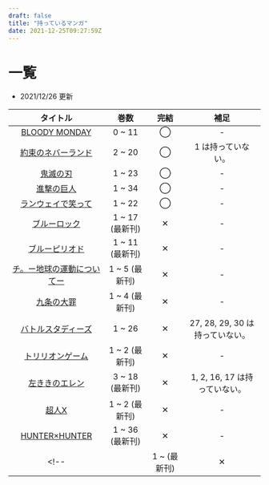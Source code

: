 ```yaml
---
draft: false
title: "持っているマンガ"
date: 2021-12-25T09:27:59Z
---
```


# 一覧

- 2021/12/26 更新

| タイトル | 巻数 | 完結 | 補足 |
| :---: | :---: | :---: | :---: |
| [BLOODY MONDAY](https://kc.kodansha.co.jp/product?item=0000012265) | 0 ~ 11 | ◯ | - |
| [約束のネバーランド](https://www.shonenjump.com/j/rensai/list/neverland.html) | 2 ~ 20 | ◯ | 1 は持っていない。 |
| [鬼滅の刃](https://www.shonenjump.com/j/rensai/list/kimetsu.html) | 1 ~ 23 | ◯ | - |
| [進撃の巨人](https://shingeki.net/#/) | 1 ~ 34 | ◯ | - |
| [ランウェイで笑って](https://kc.kodansha.co.jp/title?code=1000029726) | 1 ~ 22 | ◯ | - |
| [ブルーロック](https://pocket.shonenmagazine.com/episode/10834108156632602988) | 1 ~ 17 (最新刊) | ✕ | - |
| [ブルーピリオド](https://afternoon.kodansha.co.jp/c/blueperiod.html) | 1 ~ 11 (最新刊) | ✕ | - |
| [チ。ー地球の運動についてー](https://bigcomicbros.net/work/35171/) | 1 ~ 5 (最新刊) | ✕ | - |
| [九条の大罪](https://bigcomicbros.net/work/35215/) | 1 ~ 4 (最新刊) | ✕ | - |
| [バトルスタディーズ](https://kc.kodansha.co.jp/title?code=1000025521) | 1 ~ 26 | ✕ | 27, 28, 29, 30 は持っていない。 |
| [トリリオンゲーム](https://bigcomicbros.net/comics/69965/) | 1 ~ 2 (最新刊) | ✕ | - |
| [左ききのエレン](https://shonenjumpplus.com/episode/13932016480029111789) | 3 ~ 18 (最新刊) | ✕ | 1, 2, 16, 17 は持っていない。 |
| [超人X](https://tonarinoyj.jp/episode/3269754496306260379) | 1 ~ 2 (最新刊) | ✕ | - |
| [HUNTER×HUNTER](https://www.shonenjump.com/j/rensai/hunter.html) | 1 ~ 36 (最新刊) | ✕ | - |
<!-- | []() | 1 ~  (最新刊) | ✕ | - | -->
